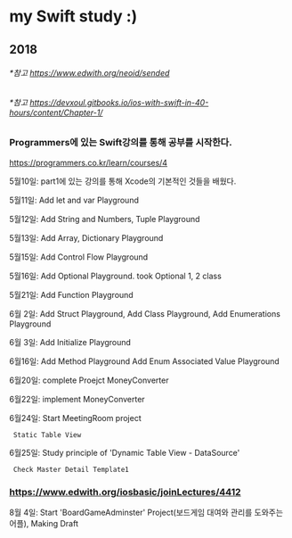 # my Swift study :)
## 2018

###### *참고 <https://www.edwith.org/neoid/sended>

###### *참고 <https://devxoul.gitbooks.io/ios-with-swift-in-40-hours/content/Chapter-1/>
### Programmers에 있는 Swift강의를 통해 공부를 시작한다.
 <https://programmers.co.kr/learn/courses/4>

5월10일: part1에 있는 강의를 통해 Xcode의 기본적인 것들을 배웠다.

5월11일: Add let and var Playground

5월12일: Add String and Numbers, Tuple Playground

5월13일: Add Array, Dictionary Playground

5월15일: Add Control Flow Playground

5월16일: Add Optional Playground. took Optional 1, 2 class

5월21일: Add Function Playground

6월 2일: Add Struct Playground, Add Class Playground, Add Enumerations Playground

6월 3일: Add Initialize Playground

6월16일: Add Method Playground
	 Add Enum Associated Value Playground

6월20일: complete Proejct MoneyConverter

6월22일: implement MoneyConverter

6월24일: Start MeetingRoom project

	 Static Table View

6월25일: Study principle of 'Dynamic Table View - DataSource'

	 Check Master Detail Template1

### https://www.edwith.org/iosbasic/joinLectures/4412
8월 4일: Start 'BoardGameAdminster' Project(보드게임 대여와 관리를 도와주는 어플), Making Draft

